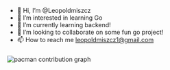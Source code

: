 - 👋 Hi, I’m @Leopoldmiszcz 
- 👀 I’m interested in learning Go
- 🌱 I’m currently learning backend!
- 💞️ I’m looking to collaborate on some fun go project!
- 📫 How to reach me leopoldmiszcz1@gmail.com

###
<picture>
  <source media="(prefers-color-scheme: dark)" srcset="https://raw.githubusercontent.com/leopoldmiszcz/leopoldmiszcz/output/pacman-contribution-graph-dark.svg">
  <source media="(prefers-color-scheme: light)" srcset="https://raw.githubusercontent.com/leopoldmiszcz/leopoldmiszcz/output/pacman-contribution-graph.svg">
  <img alt="pacman contribution graph" src="https://raw.githubusercontent.com/leopoldmiszcz/leopoldmiszcz/output/pacman-contribution-graph.svg">
</picture>


<!---
Leopoldmiszcz/Leopoldmiszcz is a ✨ special ✨ repository because its `README.md` (this file) appears on your GitHub profile.
You can click the Preview link to take a look at your changes.
--->
